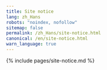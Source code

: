 ```yaml
---
title: Site notice
lang: zh_Hans
robots: "noindex, nofollow"
sitemap: false
permalink: /zh_Hans/site-notice.html
canonical: /en/site-notice.html
warn_language: true
---
```


{% include pages/site-notice.md %}
